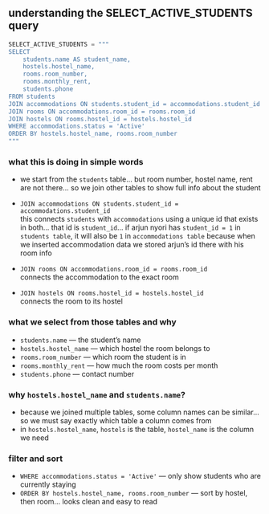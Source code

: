 ## understanding the SELECT_ACTIVE_STUDENTS query

```python
SELECT_ACTIVE_STUDENTS = """
SELECT 
    students.name AS student_name,
    hostels.hostel_name,
    rooms.room_number,
    rooms.monthly_rent,
    students.phone
FROM students
JOIN accommodations ON students.student_id = accommodations.student_id
JOIN rooms ON accommodations.room_id = rooms.room_id
JOIN hostels ON rooms.hostel_id = hostels.hostel_id
WHERE accommodations.status = 'Active'
ORDER BY hostels.hostel_name, rooms.room_number
"""
```

### what this is doing in simple words

- we start from the `students` table... but room number, hostel name, rent are not there... so we join other tables to show full info about the student

- `JOIN accommodations ON students.student_id = accommodations.student_id`  
  this connects `students` with `accommodations` using a unique id that exists in both... that id is `student_id`... if arjun nyori has `student_id = 1` in `students table`, it will also be `1` in `accommodations table` because when we inserted accommodation data we stored arjun’s id there with his room info

- `JOIN rooms ON accommodations.room_id = rooms.room_id`  
  connects the accommodation to the exact room

- `JOIN hostels ON rooms.hostel_id = hostels.hostel_id`  
  connects the room to its hostel

### what we select from those tables and why

- `students.name` — the student’s name  
- `hostels.hostel_name` — which hostel the room belongs to  
- `rooms.room_number` — which room the student is in  
- `rooms.monthly_rent` — how much the room costs per month  
- `students.phone` — contact number

### why `hostels.hostel_name` and `students.name`?

- because we joined multiple tables, some column names can be similar... so we must say exactly which table a column comes from  
- in `hostels.hostel_name`, `hostels` is the table, `hostel_name` is the column we need

### filter and sort

- `WHERE accommodations.status = 'Active'` — only show students who are currently staying  
- `ORDER BY hostels.hostel_name, rooms.room_number` — sort by hostel, then room... looks clean and easy to read